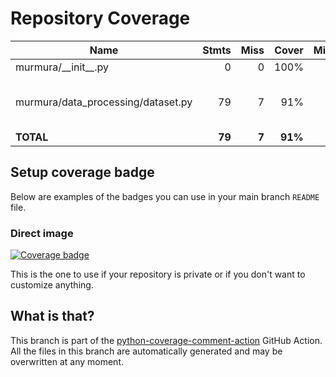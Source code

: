# Repository Coverage



| Name                                |    Stmts |     Miss |   Cover |   Missing |
|------------------------------------ | -------: | -------: | ------: | --------: |
| murmura/\_\_init\_\_.py             |        0 |        0 |    100% |           |
| murmura/data\_processing/dataset.py |       79 |        7 |     91% |117-121, 135, 165 |
|                           **TOTAL** |   **79** |    **7** | **91%** |           |


## Setup coverage badge

Below are examples of the badges you can use in your main branch `README` file.

### Direct image

[![Coverage badge](https://github.com/murtazahr/murmura/raw/python-coverage-comment-action-data/badge.svg)](https://github.com/murtazahr/murmura/tree/python-coverage-comment-action-data)

This is the one to use if your repository is private or if you don't want to customize anything.



## What is that?

This branch is part of the
[python-coverage-comment-action](https://github.com/marketplace/actions/python-coverage-comment)
GitHub Action. All the files in this branch are automatically generated and may be
overwritten at any moment.